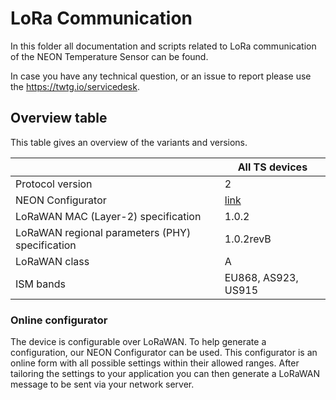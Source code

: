 # LoRa Communication

In this folder all documentation and scripts related to LoRa communication of the NEON Temperature Sensor can be found.

In case you have any technical question, or an issue to report please use the https://twtg.io/servicedesk.

## Overview table

This table gives an overview of the variants and versions.

|                                                 | All TS devices                                        |
| ----------------------------------------------- | ----------------------------------------------------- |
| Protocol version                                | 2                                                     |
| NEON Configurator                               | [link](https://neon-configurator.twtg.io/neon/ts/v2/) |
| LoRaWAN MAC (Layer-2) specification             | 1.0.2                                                 |
| LoRaWAN regional parameters (PHY) specification | 1.0.2revB                                             |
| LoRaWAN class                                   | A                                                     |
| ISM bands                                       | EU868, AS923, US915                                   |

### Online configurator

The device is configurable over LoRaWAN. To help generate a configuration, our NEON Configurator can be used.
This configurator is an online form with all possible settings within their allowed ranges.
After tailoring the settings to your application you can then generate a LoRaWAN message to be sent via your network server.

